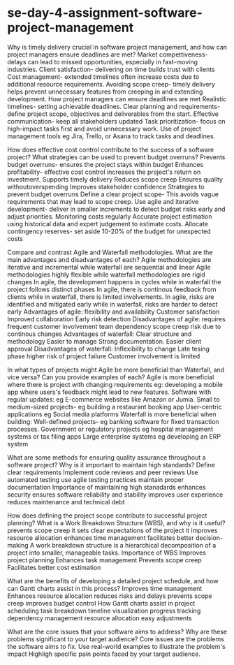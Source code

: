 # se-day-4-assignment-software-project-management
Why is timely delivery crucial in software project management, and how can project managers ensure deadlines are met?
Market compettiveness-  delays can lead to missed opportunities, especially in fast-moving industries.
Client satisfaction- delivering on time builds trust with clients
Cost management- extended timelines often increase costs due to additional resource requirements.
Avoiding scope creep- timely delivery helps prevent unnecessary features from creeping in and extending development.
How project managers can ensure deadlines are met
Realistic timelines- setting achievable deadlines.
Clear planning and requirements- define project scope, objectives and deliverables from the start.
Effective communication- keep all stakeholders updated
Task prioritization- focus on high-impact tasks first and avoid unnecessary work.
Use of project management tools eg Jira, Trello, or Asana to track tasks and deadlines.

How does effective cost control contribute to the success of a software project? What strategies can be used to prevent budget overruns?
Prevents  budget overruns- ensures the project stays within budget
Enhances profitability- effective cost control increases the project's return on investment.
Supports timely delivery
Reduces scope creep
Ensures quality withoutoverspending
Improves stakeholder confidence
Strategies to prevent budget overruns
Define a clear project scope- This avoids vague requirements that may lead to scope creep.
Use agile and iterative development- deliver in smaller increments to detect budget risks early and adjust priorities.
Monitoring costs regularly
Accurate project estimation using historical data and expert judgement to estimate costs.
Allocate contingency reserves- set aside 10-20% of the budget for unexpected costs

Compare and contrast Agile and Waterfall methodologies. What are the main advantages and disadvantages of each?
Agile methodologies are iterative and incremental while waterfall are sequential and linear
Agile methodologies highly flexible while waterfall methodologies are rigid changes
In agile, the development happens in cycles while in waterfall the project follows distinct phases
In agile, there is continous feedback from clients while in waterfall, there is limited involvements.
In agile, risks are identified and mitigated early while in waterfall, risks are harder to detect early 
Advantages of agile:
flexibility and availability
Customer satisfaction
Improved collaboration
Early risk detection
Disadvantages of agile: 
requires frequent customer involvement
team dependency
scope creep risk due to continous changes
Advantages of waterfall:
Clear structure and methodology
Easier to manage
Strong documentation.
Easier client approval
Disadvantages of waterfall:
Inflexibility to change
Late tesing phase
higher risk of project failure
Customer involvement is limited

In what types of projects might Agile be more beneficial than Waterfall, and vice versa? Can you provide examples of each?
Agile is more beneficial where there is project with changing requirements
eg: developing a mobile app where users's feedback might lead to new features.
Software with regular updates: eg E-commerce websites like Amazon or Jumia.
Small to medium-sized projects- eg building a restaurant booking app
User-centric applications eg Social media platforms
Waterfall is more beneficial when building:
Well-defined projects- eg banking software for fixed transaction processes.
Government or regulatory projects eg hospital management systems or tax filing apps
Large enterprise systems eg developing an ERP system

What are some methods for ensuring quality assurance throughout a software project? Why is it important to maintain high standards?
Define clear requirements
Implement code reviews and peer reviews
Use automated testing
use agile testing practices
maintain proper documentation
Importance of maintaining high stanadards
enhances security
ensures software reliability and stability
improves user experience
reduces maintenance and technical debt

How does defining the project scope contribute to successful project planning? What is a Work Breakdown Structure (WBS), and why is it useful?
prevents scope creep
it sets clear expectations of the project
it improves resource allocation
enhances time management
facilitates better decision-making
A work breakdown structure is a hierarchical decomposition of a project into smaller, manageable tasks.
Importance of WBS
Improves project planning
Enhances task management
Prevents scope creep
Facilitates better cost estimation

What are the benefits of developing a detailed project schedule, and how can Gantt charts assist in this process?
Improves time management
Enhances resource allocation
reduces risks and delays
prevents scope creep
improves budget control
How Gantt charts assist in project scheduling
task breakdown
timeline visualization
progress tracking
dependency management
resource allocation
easy adjustments

What are the core issues that your software aims to address? Why are these problems significant to your target audience?
Core issues are the problems the software aims to fix.
Use real-world examples to illustrate the problem's impact
Highligh specific pain points faced by your target audience.


